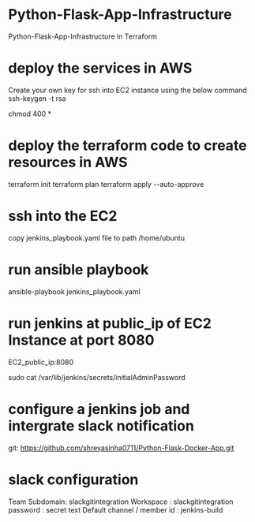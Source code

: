 # Python-Flask-App-Infrastructure
Python-Flask-App-Infrastructure in Terraform

# deploy the services in AWS
Create your own key for ssh into EC2 instance using the below command
ssh-keygen -t rsa

chmod 400 <keyname>*

# deploy the terraform code to create resources in AWS
terraform init
terraform plan
terraform apply --auto-approve

# ssh into the EC2
copy jenkins_playbook.yaml file to path /home/ubuntu

# run ansible playbook
ansible-playbook jenkins_playbook.yaml

# run jenkins at public_ip of EC2 Instance at port 8080
EC2_public_ip:8080

sudo cat /var/lib/jenkins/secrets/initialAdminPassword

# configure a jenkins job and intergrate slack notification
git: https://github.com/shreyasinha0711/Python-Flask-Docker-App.git

# slack configuration
Team Subdomain: slackgitintegration
Workspace : slackgitintegration
password : secret text
Default channel / member id : jenkins-build

